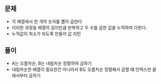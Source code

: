## 문제
- 각 배열에서 한 개의 숫자를 뽑아 곱한다
- 이러한 과정을 배열의 길이만큼 반복하고 두 수를 곱한 값을 누적하여 더한다.
- 누적값이 최소가 되도록 만들어 값 리턴

## 풀이
- A는 오름차순, B는 내림차순 정렬하여 곱하기
- 내림차순한 배열이 필요한건 아니라서 B도 오름차순 정렬해서 곱할 떄 인덱스만 끝에서부터 곱하기
